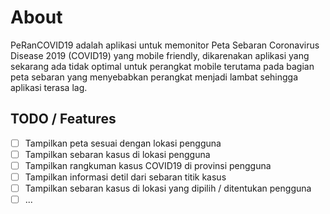 # About

PeRanCOVID19 adalah aplikasi untuk memonitor Peta Sebaran Coronavirus Disease 2019 (COVID19) yang mobile friendly, dikarenakan aplikasi yang sekarang ada tidak optimal untuk perangkat mobile terutama pada bagian peta sebaran yang menyebabkan perangkat menjadi lambat sehingga aplikasi terasa lag.

## TODO / Features
- [ ] Tampilkan peta sesuai dengan lokasi pengguna
- [ ] Tampilkan sebaran kasus di lokasi pengguna
- [ ] Tampilkan rangkuman kasus COVID19 di provinsi pengguna
- [ ] Tampilkan informasi detil dari sebaran titik kasus
- [ ] Tampilkan sebaran kasus di lokasi yang dipilih / ditentukan pengguna
- [ ] ...
